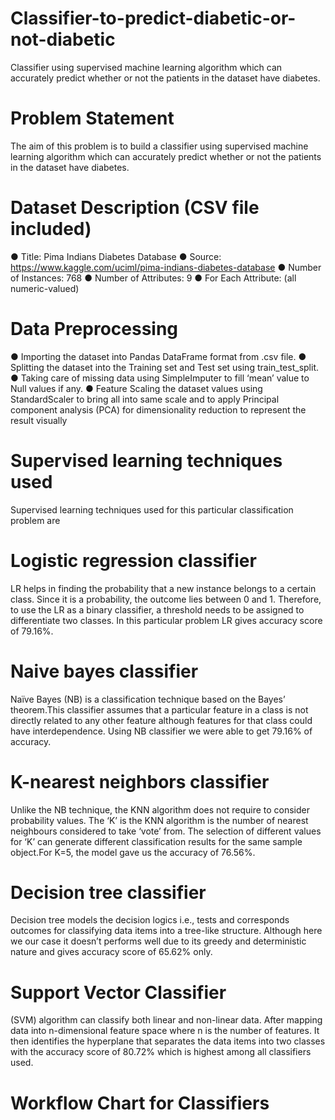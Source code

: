 # Classifier-to-predict-diabetic-or-not-diabetic
Classifier using supervised machine learning algorithm which can accurately predict whether or not the patients in the dataset have diabetes. 

# Problem Statement 
The aim of this problem is to build a classifier using supervised machine learning algorithm
which can accurately predict whether or not the patients in the dataset have diabetes.

# Dataset Description  (CSV file included)
● Title: Pima Indians Diabetes Database
● Source: https://www.kaggle.com/uciml/pima-indians-diabetes-database
● Number of Instances: 768
● Number of Attributes: 9
● For Each Attribute: (all numeric-valued) 

# Data Preprocessing
● Importing the dataset into Pandas DataFrame format from .csv file.
● Splitting the dataset into the Training set and Test set using
  train_test_split.
● Taking care of missing data using SimpleImputer to fill ‘mean’
  value to Null values if any.
● Feature Scaling the dataset values using StandardScaler to bring
  all into same scale and to apply Principal component analysis
  (PCA) for dimensionality reduction to represent the result visually
  
 # Supervised learning techniques used
 Supervised learning techniques used for this particular classification problem are
 
# Logistic regression classifier
LR helps in finding the probability that a new instance belongs to a certain class. Since it is a
probability, the outcome lies between 0 and 1. Therefore, to use the LR as a binary classifier, a
threshold needs to be assigned to differentiate two classes. In this particular problem LR gives
accuracy score of 79.16%.

# Naive bayes classifier
Naïve Bayes (NB) is a classification technique based on the Bayes’ theorem.This classifier
assumes that a particular feature in a class is not directly related to any other feature although
features for that class could have interdependence. Using NB classifier we were able to get
79.16% of accuracy.

# K-nearest neighbors classifier
Unlike the NB technique, the KNN algorithm does not require to consider probability values.
The ‘K’ is the KNN algorithm is the number of nearest neighbours considered to take ‘vote’
from. The selection of different values for ‘K’ can generate different classification results for
the same sample object.For K=5, the model gave us the accuracy of 76.56%.

# Decision tree classifier
Decision tree models the decision logics i.e., tests and corresponds outcomes for classifying
data items into a tree-like structure. Although here we our case it doesn’t performs well due
to its greedy and deterministic nature and gives accuracy score of 65.62% only.

# Support Vector Classifier
(SVM) algorithm can classify both linear and non-linear data. After mapping data into
n-dimensional feature space where n is the number of features. It then identifies the
hyperplane that separates the data items into two classes with the accuracy score of
80.72% which is highest among all classifiers used.

# Workflow Chart for Classifiers


